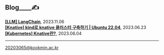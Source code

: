

Blog____✍️  
---

**[[LLM] LangChain](https://noooey.tistory.com/69)**, 2023.11.06 <br/> 
**[[Knative] kind로 knative 클러스터 구축하기 | Ubuntu 22.04](https://noooey.tistory.com/62)**, 2023.06.23 <br/> 
**[[Kubernetes] Knative란?](https://noooey.tistory.com/61)**, 2023.06.04 <br/> 

--- 
20203065@kookmin.ac.kr